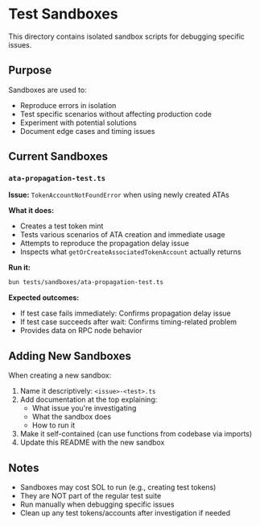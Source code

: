 # Test Sandboxes

This directory contains isolated sandbox scripts for debugging specific issues.

## Purpose

Sandboxes are used to:
- Reproduce errors in isolation
- Test specific scenarios without affecting production code
- Experiment with potential solutions
- Document edge cases and timing issues

## Current Sandboxes

### `ata-propagation-test.ts`

**Issue:** `TokenAccountNotFoundError` when using newly created ATAs

**What it does:**
- Creates a test token mint
- Tests various scenarios of ATA creation and immediate usage
- Attempts to reproduce the propagation delay issue
- Inspects what `getOrCreateAssociatedTokenAccount` actually returns

**Run it:**
```bash
bun tests/sandboxes/ata-propagation-test.ts
```

**Expected outcomes:**
- If test case fails immediately: Confirms propagation delay issue
- If test case succeeds after wait: Confirms timing-related problem
- Provides data on RPC node behavior

## Adding New Sandboxes

When creating a new sandbox:

1. Name it descriptively: `<issue>-<test>.ts`
2. Add documentation at the top explaining:
   - What issue you're investigating
   - What the sandbox does
   - How to run it
3. Make it self-contained (can use functions from codebase via imports)
4. Update this README with the new sandbox

## Notes

- Sandboxes may cost SOL to run (e.g., creating test tokens)
- They are NOT part of the regular test suite
- Run manually when debugging specific issues
- Clean up any test tokens/accounts after investigation if needed


